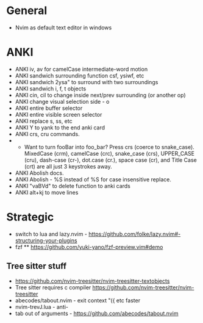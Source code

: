 # General
* Nvim as default text editor in windows


# ANKI
* ANKI iv, av for camelCase intermediate-word motion
* ANKI sandwich surrounding function csf, ysiwf, etc
* ANKI sandwich 2ysa" to surround with two surroundings
* ANKI sandwich i, f, t objects
* ANKI cin<surrounding>, cil<surrounding> to change inside next/prev surrounding (or another op)
* ANKI change visual selection side - o
* ANKI entire buffer selector
* ANKI entire visible screen selector
* ANKI replace <leader>s, <leader><leader>ss, etc
* ANKI Y to yank to the end anki card
* ANKI crs, cru commands.
* * Want to turn fooBar into foo_bar? Press crs (coerce to snake_case). MixedCase (crm), camelCase (crc), snake_case (crs), UPPER_CASE (cru), dash-case (cr-), dot.case (cr.), space case (cr<space>), and Title Case (crt) are all just 3 keystrokes away.
* ANKI Abolish docs.
* ANKI Abolish - %S instead of %S for case insensitive replace.
* ANKI "vaBVd" to delete function to anki cards
* ANKI alt+kj to move lines

# Strategic 

* switch to lua and lazy.nvim - https://github.com/folke/lazy.nvim#-structuring-your-plugins
* fzf 
** https://github.com/yuki-yano/fzf-preview.vim#demo

## Tree sitter stuff 
* https://github.com/nvim-treesitter/nvim-treesitter-textobjects
* Tree sitter requires c compiler https://github.com/nvim-treesitter/nvim-treesitter
* abecodes/tabout.nvim - exit context "({ etc faster
* nvim-trevJ.lua - anti-<S-J>
* tab out of arguments - https://github.com/abecodes/tabout.nvim
